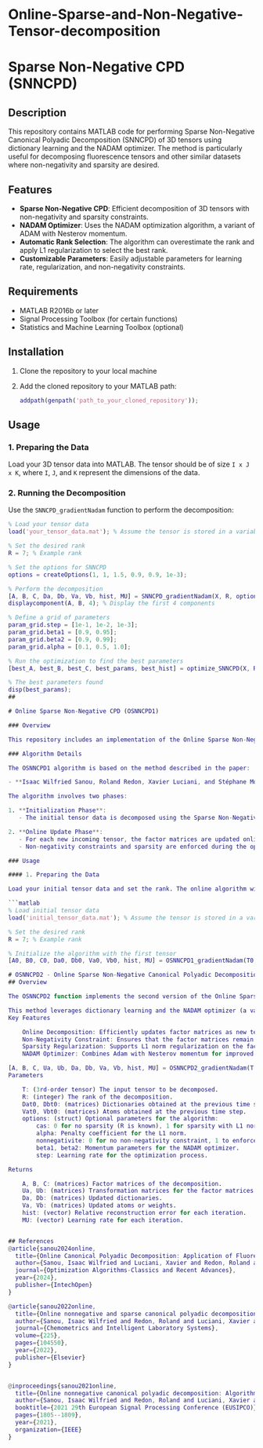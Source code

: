 # Online-Sparse-and-Non-Negative-Tensor-decomposition
# Sparse Non-Negative CPD (SNNCPD)

## Description

This repository contains MATLAB code for performing Sparse Non-Negative Canonical Polyadic Decomposition (SNNCPD) of 3D tensors using dictionary learning and the NADAM optimizer. The method is particularly useful for decomposing fluorescence tensors and other similar datasets where non-negativity and sparsity are desired.

## Features

- **Sparse Non-Negative CPD**: Efficient decomposition of 3D tensors with non-negativity and sparsity constraints.
- **NADAM Optimizer**: Uses the NADAM optimization algorithm, a variant of ADAM with Nesterov momentum.
- **Automatic Rank Selection**: The algorithm can overestimate the rank and apply L1 regularization to select the best rank.
- **Customizable Parameters**: Easily adjustable parameters for learning rate, regularization, and non-negativity constraints.

## Requirements

- MATLAB R2016b or later
- Signal Processing Toolbox (for certain functions)
- Statistics and Machine Learning Toolbox (optional)

## Installation

1. Clone the repository to your local machine

2. Add the cloned repository to your MATLAB path:
    ```matlab
    addpath(genpath('path_to_your_cloned_repository'));
    ```

## Usage

### 1. Preparing the Data

Load your 3D tensor data into MATLAB. The tensor should be of size `I x J x K`, where `I`, `J`, and `K` represent the dimensions of the data.

### 2. Running the Decomposition

Use the `SNNCPD_gradientNadam` function to perform the decomposition:

```matlab
% Load your tensor data
load('your_tensor_data.mat'); % Assume the tensor is stored in a variable called X

% Set the desired rank
R = 7; % Example rank

% Set the options for SNNCPD
options = createOptions(1, 1, 1.5, 0.9, 0.9, 1e-3);

% Perform the decomposition
[A, B, C, Da, Db, Va, Vb, hist, MU] = SNNCPD_gradientNadam(X, R, options);
displaycomponent(A, B, 4); % Display the first 4 components

% Define a grid of parameters 
param_grid.step = [1e-1, 1e-2, 1e-3];
param_grid.beta1 = [0.9, 0.95];
param_grid.beta2 = [0.9, 0.99];
param_grid.alpha = [0.1, 0.5, 1.0];

% Run the optimization to find the best parameters
[best_A, best_B, best_C, best_params, best_hist] = optimize_SNNCPD(X, R, param_grid);

% The best parameters found
disp(best_params);
##

# Online Sparse Non-Negative CPD (OSNNCPD1)

### Overview

This repository includes an implementation of the Online Sparse Non-Negative Canonical Polyadic Decomposition (OSNNCPD1) algorithm. This method is designed to handle the dynamic decomposition of 3D tensors in an online manner, where new data is continuously arriving. The algorithm efficiently updates factor matrices without the need to recompute the entire decomposition from scratch for each new data point.

### Algorithm Details

The OSNNCPD1 algorithm is based on the method described in the paper:

- **Isaac Wilfried Sanou, Roland Redon, Xavier Luciani, and Stéphane Mounier**. *Online Non-Negative and Sparse Canonical Polyadic Decomposition of Fluorescence Tensors*. Chemometrics and Intelligent Laboratory Systems, 225:104550, 2022.

The algorithm involves two phases:

1. **Initialization Phase**: 
   - The initial tensor data is decomposed using the Sparse Non-Negative CPD (SNNCPD) method, establishing the initial factor matrices.

2. **Online Update Phase**: 
   - For each new incoming tensor, the factor matrices are updated online using the factor matrices from the previous step as initializations.
   - Non-negativity constraints and sparsity are enforced during the optimization process using the NADAM optimizer, which efficiently handles the gradient updates.

### Usage

#### 1. Preparing the Data

Load your initial tensor data and set the rank. The online algorithm will begin by decomposing this initial data.

```matlab
% Load initial tensor data
load('initial_tensor_data.mat'); % Assume the tensor is stored in a variable called T0

% Set the desired rank
R = 7; % Example rank

% Initialize the algorithm with the first tensor
[A0, B0, C0, Da0, Db0, Va0, Vb0, hist, MU] = OSNNCPD1_gradientNadam(T0, R);

# OSNNCPD2 - Online Sparse Non-Negative Canonical Polyadic Decomposition (Version 2)
## Overview

The OSNNCPD2 function implements the second version of the Online Sparse Non-Negative Canonical Polyadic Decomposition (CPD) algorithm. This method is designed for the dynamic decomposition of 3rd-order tensors, where the tensor data arrives sequentially over time. The algorithm updates the factor matrices online, allowing for the decomposition of large-scale data without needing to recompute the entire model at each time step.

This method leverages dictionary learning and the NADAM optimizer (a variant of stochastic gradient descent) to ensure efficient convergence while enforcing sparsity and non-negativity constraints.
Key Features

    Online Decomposition: Efficiently updates factor matrices as new tensor data arrives.
    Non-Negativity Constraint: Ensures that the factor matrices remain non-negative, which is crucial for certain types of data such as fluorescence spectra.
    Sparsity Regularization: Supports L1 norm regularization on the factor matrices to enforce sparsity, useful when the true rank is unknown and overestimated.
    NADAM Optimizer: Combines Adam with Nesterov momentum for improved convergence and stability.

[A, B, C, Ua, Ub, Da, Db, Va, Vb, hist, MU] = OSNNCPD2_gradientNadam(T, R, Dat0, Dbt0, Vat0, Vbt0, options)
Parameters

    T: (3rd-order tensor) The input tensor to be decomposed.
    R: (integer) The rank of the decomposition.
    Dat0, Dbt0: (matrices) Dictionaries obtained at the previous time step.
    Vat0, Vbt0: (matrices) Atoms obtained at the previous time step.
    options: (struct) Optional parameters for the algorithm:
        cas: 0 for no sparsity (R is known), 1 for sparsity with L1 norm on Va, Vb (R is unknown and overestimated).
        alpha: Penalty coefficient for the L1 norm.
        nonnegativite: 0 for no non-negativity constraint, 1 to enforce non-negativity.
        beta1, beta2: Momentum parameters for the NADAM optimizer.
        step: Learning rate for the optimization process.

Returns

    A, B, C: (matrices) Factor matrices of the decomposition.
    Ua, Ub: (matrices) Transformation matrices for the factor matrices.
    Da, Db: (matrices) Updated dictionaries.
    Va, Vb: (matrices) Updated atoms or weights.
    hist: (vector) Relative reconstruction error for each iteration.
    MU: (vector) Learning rate for each iteration.


## References
@article{sanou2024online,
  title={Online Canonical Polyadic Decomposition: Application of Fluorescence Tensors with Nonnegative Orthogonality and Sparse Constraint},
  author={Sanou, Isaac Wilfried and Luciani, Xavier and Redon, Roland and Mounier, St{\'e}phane},
  journal={Optimization Algorithms-Classics and Recent Advances},
  year={2024},
  publisher={IntechOpen}
}

@article{sanou2022online,
  title={Online nonnegative and sparse canonical polyadic decomposition of fluorescence tensors},
  author={Sanou, Isaac Wilfried and Redon, Roland and Luciani, Xavier and Mounier, St{\'e}phane},
  journal={Chemometrics and Intelligent Laboratory Systems},
  volume={225},
  pages={104550},
  year={2022},
  publisher={Elsevier}
}


@inproceedings{sanou2021online,
  title={Online nonnegative canonical polyadic decomposition: Algorithms and application},
  author={Sanou, Isaac Wilfried and Redon, Roland and Luciani, Xavier and Mounier, St{\'e}phane},
  booktitle={2021 29th European Signal Processing Conference (EUSIPCO)},
  pages={1805--1809},
  year={2021},
  organization={IEEE}
}




